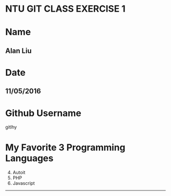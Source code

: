 # NTU GIT CLASS EXERCISE 1

Name
====
Alan Liu
--------


Date
====
11/05/2016
----------


Github Username
================
gitlhy


My Favorite 3 Programming Languages
===================================
4. Autoit
4. PHP
4. Javascript

---

